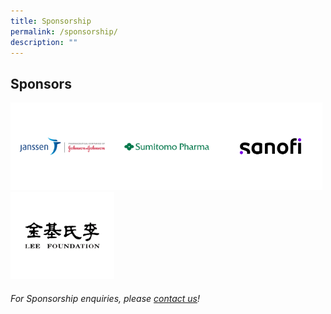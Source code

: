 ```yaml
---
title: Sponsorship
permalink: /sponsorship/
description: ""
---
```

## Sponsors

<div style="display: flex; flex-wrap: wrap;">
   <div style="flex-basis: 33%; max-width: 33%;">
     <a href="https://www.janssen.com/"><img alt="Johnson Logo" src="/images/SponsorsLogo/johnsonv2.png"></a>
  </div>
	<div style="flex-basis: 33%; max-width: 33%;">
     <a href="https://www.sumitomo-pharma.com/profile/office/sumitomo_pharma_asiapacific.html"><img alt="Sumitomo Logo" src="/images/SponsorsLogo/sumitomov1.png"></a>
  </div>
	<div style="flex-basis: 33%; max-width: 33%;">
     <a href="https://www.sanofi.com"><img alt="Sanofi Logo" src="/images/SponsorsLogo/sanofi.png"></a>
  </div>
		<div style="flex-basis: 33%; max-width: 33%;">
		<img alt="lee foundation logo" src="/images/SponsorsLogo/leefoundationv2.png">
  </div>
	</div>

###### For Sponsorship enquiries, please [contact us](/contact-us-customised/)!